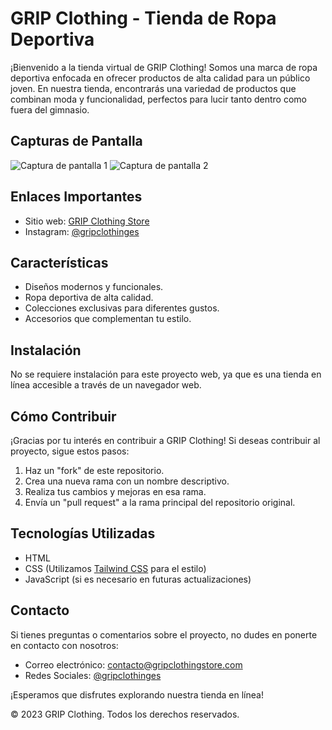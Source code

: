 # GRIP Clothing - Tienda de Ropa Deportiva

¡Bienvenido a la tienda virtual de GRIP Clothing! Somos una marca de ropa deportiva enfocada en ofrecer productos de alta calidad para un público joven. En nuestra tienda, encontrarás una variedad de productos que combinan moda y funcionalidad, perfectos para lucir tanto dentro como fuera del gimnasio.

## Capturas de Pantalla

![Captura de pantalla 1](https://i.ibb.co/gr48VGQ/Captura-de-pantalla-2023-08-20-a-las-22-15-43.png)
![Captura de pantalla 2](https://i.ibb.co/vqqBWxW/Captura-de-pantalla-2023-08-20-a-las-22-16-14.png)

## Enlaces Importantes

- Sitio web: [GRIP Clothing Store](https://www.gripclothingstore.com)
- Instagram: [@gripclothinges](https://www.instagram.com/gripclothinges/)

## Características

- Diseños modernos y funcionales.
- Ropa deportiva de alta calidad.
- Colecciones exclusivas para diferentes gustos.
- Accesorios que complementan tu estilo.

## Instalación

No se requiere instalación para este proyecto web, ya que es una tienda en línea accesible a través de un navegador web.

## Cómo Contribuir

¡Gracias por tu interés en contribuir a GRIP Clothing! Si deseas contribuir al proyecto, sigue estos pasos:

1. Haz un "fork" de este repositorio.
2. Crea una nueva rama con un nombre descriptivo.
3. Realiza tus cambios y mejoras en esa rama.
4. Envía un "pull request" a la rama principal del repositorio original.

## Tecnologías Utilizadas

- HTML
- CSS (Utilizamos [Tailwind CSS](https://tailwindcss.com/) para el estilo)
- JavaScript (si es necesario en futuras actualizaciones)

## Contacto

Si tienes preguntas o comentarios sobre el proyecto, no dudes en ponerte en contacto con nosotros:

- Correo electrónico: contacto@gripclothingstore.com
- Redes Sociales: [@gripclothinges](https://www.instagram.com/gripclothinges/)

¡Esperamos que disfrutes explorando nuestra tienda en línea!

&copy; 2023 GRIP Clothing. Todos los derechos reservados.
